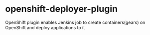 openshift-deployer-plugin
=========================

OpenShift plugin enables Jenkins job to create containers(gears) on OpenShift and deploy applications to it
